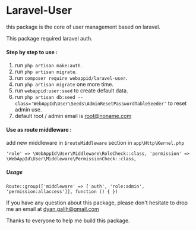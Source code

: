 # Laravel-User

this package is the core of user management based on laravel.

This package required laravel auth. 

#### Step by step to use :

1. run `php artisan make:auth`.
2. run `php artisan migrate`.
3. run `composer require webappid/laravel-user`.
4. run `php artisan migrate` one more time.
5. run `webappid:user:seed` to create default data.
6. run `php artisan db:seed --class='WebAppId\User\Seeds\AdminResetPasswordTableSeeder'` to reset admin use.
7. default root / admin email is root@noname.com

#### Use as route middleware :
add new middleware in `$routeMiddleware` section in `app\Http\Kernel.php`

`'role' => \WebAppId\User\Middleware\RoleCheck::class,
'permission' => \WebAppId\User\Middleware\PermissionCheck::class,`

##### Usage
`Route::group(['middleware' => ['auth', 'role:admin', 'permission:allaccess']], function () {
})`




If you have any question about this package, please don't hesitate to drop me an email at dyan.galih@gmail.com

Thanks to everyone to help me build this package. 